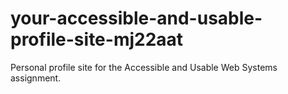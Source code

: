 # your-accessible-and-usable-profile-site-mj22aat
Personal profile site for the Accessible and Usable Web Systems assignment.

